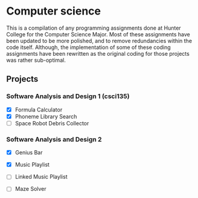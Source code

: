 # Computer science
This is a compilation of any programming assignments done at Hunter College for the Computer Science Major. Most of these assignments have been updated to be more polished, and to remove redundancies within the code itself. Although, the implementation of some of these coding assignments have been rewritten as the original coding for those projects was rather sub-optimal.

## Projects

### Software Analysis and Design 1 (csci135)
 - [x] Formula Calculator
 - [x] Phoneme Library Search
 - [ ] Space Robot Debris Collector
 
 ### Software Analysis and Design 2 
 - [x] Genius Bar
 - [x] Music Playlist
 - [ ] Linked Music Playlist
 - [ ] Maze Solver
 
 
